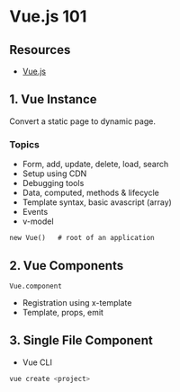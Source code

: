 # Vue.js 101
## Resources
- [Vue.js](https://vuejs.org/)

## 1. Vue Instance
Convert a static page to dynamic page.

### Topics
- Form, add, update, delete, load, search
- Setup using CDN
- Debugging tools
- Data, computed, methods & lifecycle
- Template syntax, basic avascript (array)
- Events
- v-model

```
new Vue()   # root of an application
```

## 2. Vue Components
```
Vue.component
```
- Registration using x-template
- Template, props, emit

## 3. Single File Component
- Vue CLI

```bash
vue create <project>
```